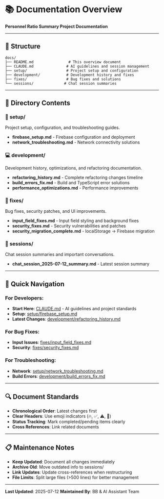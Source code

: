 # 📚 Documentation Overview

**Personnel Ratio Summary Project Documentation**

---

## 📂 Structure

```
docs/
├── README.md                # This overview document
├── CLAUDE.md               # AI guidelines and session management
├── setup/                  # Project setup and configuration
├── development/            # Development history and fixes
├── fixes/                  # Bug fixes and solutions
└── sessions/              # Chat session summaries
```

---

## 📁 Directory Contents

### 🔧 **setup/**
Project setup, configuration, and troubleshooting guides.

- **firebase_setup.md** - Firebase configuration and deployment
- **network_troubleshooting.md** - Network connectivity solutions

### 💻 **development/**
Development history, optimizations, and refactoring documentation.

- **refactoring_history.md** - Complete refactoring changes timeline
- **build_errors_fix.md** - Build and TypeScript error solutions  
- **performance_optimizations.md** - Performance improvements

### 🔨 **fixes/**
Bug fixes, security patches, and UI improvements.

- **input_field_fixes.md** - Input field styling and background fixes
- **security_fixes.md** - Security vulnerabilities and patches
- **security_migration_complete.md** - localStorage → Firebase migration

### 💬 **sessions/**
Chat session summaries and important conversations.

- **chat_session_2025-07-12_summary.md** - Latest session summary

---

## 🎯 Quick Navigation

### For Developers:
- **Start Here**: [CLAUDE.md](./CLAUDE.md) - AI guidelines and project standards
- **Setup**: [setup/firebase_setup.md](./setup/firebase_setup.md)
- **Latest Changes**: [development/refactoring_history.md](./development/refactoring_history.md)

### For Bug Fixes:
- **Input Issues**: [fixes/input_field_fixes.md](./fixes/input_field_fixes.md)
- **Security**: [fixes/security_fixes.md](./fixes/security_fixes.md)

### For Troubleshooting:
- **Network**: [setup/network_troubleshooting.md](./setup/network_troubleshooting.md)
- **Build Errors**: [development/build_errors_fix.md](./development/build_errors_fix.md)

---

## 🔍 Document Standards

- **Chronological Order**: Latest changes first
- **Clear Headers**: Use emoji indicators (🔥, ✅, ⚠️, 🚨)
- **Status Tracking**: Mark completed/pending items clearly
- **Cross References**: Link related documents

---

## 📋 Maintenance Notes

- **Keep Updated**: Document all changes immediately
- **Archive Old**: Move outdated info to sessions/
- **Link Updates**: Update cross-references when restructuring
- **File Limits**: Split large files (>500 lines) for better management

---

**Last Updated**: 2025-07-12
**Maintained By**: BB & AI Assistant Team